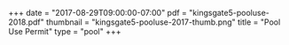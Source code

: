 +++
date = "2017-08-29T09:00:00-07:00"
pdf = "kingsgate5-pooluse-2018.pdf"
thumbnail = "kingsgate5-pooluse-2017-thumb.png"
title = "Pool Use Permit"
type = "pool"
+++

